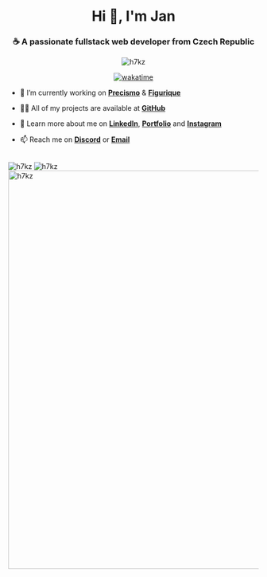 <h1 align="center">Hi 👋, I'm Jan</h1>
<h3 align="center">☕ A passionate fullstack web developer from Czech Republic</h3>

<div align="center">
  <img src="https://komarev.com/ghpvc/?username=h7kz&label=Profile%20views&color=0e75b6&style=flat" alt="h7kz" />

  [![wakatime](https://wakatime.com/badge/user/83d08927-be76-47d7-b1af-3eb6882c673a.svg)](https://wakatime.com/@83d08927-be76-47d7-b1af-3eb6882c673a)
</div>

- 🔭 I’m currently working on **[Precismo](https://precismo.com)** & **[Figurique](https://figurique.com)**

- 👨‍💻 All of my projects are available at **[GitHub](https://github.com/H7KZ?tab=repositories)**

- 📄 Learn more about me on **[LinkedIn](https://www.linkedin.com/in/jan-kom%C3%ADnek-36b4b7209/)**, **[Portfolio](https://kominekjan.cz)** and **[Instagram](https://www.instagram.com/jan_kominek/)**

- 📫 Reach me on **[Discord](https://kominekjan.cz/social/discord)** or **[Email](mailto:contact@kominekjan.cz)**

<br>

<div>
  <div>
    <img src="https://github-readme-stats.vercel.app/api?username=h7kz" alt="h7kz" />
    <img src="https://github-readme-streak-stats.herokuapp.com/?user=h7kz&" alt="h7kz" />
  </div>
  <img style="width: 800px;" src="https://wakatime.com/share/@H7KZ/30c68bdc-2135-4d04-879b-3f6f03c9c76d.svg" alt="h7kz" />
 </div>
 
